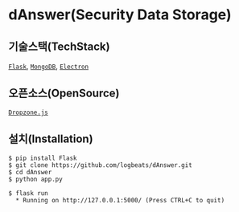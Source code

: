 # dAnswer(Security Data Storage)

## 기술스택(TechStack)
[`Flask`](https://flask.palletsprojects.com/en/2.0.x/), [`MongoDB`](https://www.mongodb.com/), [`Electron`](https://www.electronjs.org/)

## 오픈소스(OpenSource)
[`Dropzone.js`](https://www.dropzonejs.com/)

## 설치(Installation)
```
$ pip install Flask
$ git clone https://github.com/logbeats/dAnswer.git
$ cd dAnswer
$ python app.py
```
```
$ flask run
  * Running on http://127.0.0.1:5000/ (Press CTRL+C to quit)
```
